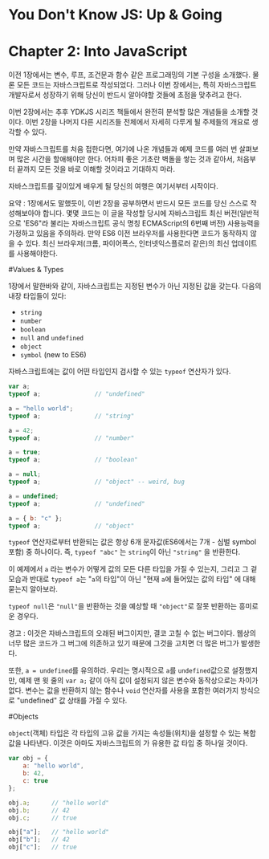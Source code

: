 # You Don't Know JS: Up & Going
# Chapter 2: Into JavaScript

이전 1장에서는 변수, 루프, 조건문과 함수 같은 프로그래밍의 기본 구성을 소개했다. 물론 모든 코드는 자바스크립트로 작성되었다. 그러나 이번 장에서는, 특히 자바스크립트 개발자로서 성장하기 위해 당신이 반드시 알아야할 것들에 초점을 맞추려고 한다.

이번 2장에서는 추후 YDKJS 시리즈 책들에서 완전히 분석할 많은 개념들을 소개할 것이다. 이번 2장을 나머지 다른 시리즈들 전체에서 자세히 다루게 될 주제들의 개요로 생각할 수 있다.

만약 자바스크립트를 처음 접한다면, 여기에 나온 개념들과 예제 코드를 여러 번 살펴보며 많은 시간을 할애해야만 한다. 어차피 좋은 기초란 벽돌을 쌓는 것과 같아서, 처음부터 끝까지 모든 것을 바로 이해할 것이라고 기대하지 마라.

자바스크립트를 깊이있게 배우게 될 당신의 여행은 여기서부터 시작이다.

요약 : 1장에서도 말했듯이, 이번 2장을 공부하면서 반드시 모든 코드를 당신 스스로 작성해보아야 합니다. 몇몇 코드는 이 글을 작성할 당시에 자바스크립트 최신 버전(일반적으로 'ES6"라 불리는 자바스크립트 공식 명칭 ECMAScript의 6번째 버전) 사용능력을 가정하고 있음을 주의하라. 만약 ES6 이전 브라우저를 사용한다면 코드가 동작하지 않을 수 있다. 최신 브라우저(크롬, 파이어폭스, 인터넷익스플로러 같은)의 최신 업데이트를 사용해야한다. 

#Values & Types

1장에서 말한바와 같이, 자바스크립트는 지정된 변수가 아닌 지정된 값을 갖는다. 다음의 내장 타입들이 있다:

* `string`
* `number`
* `boolean`
* `null` and `undefined`
* `object`
* `symbol` (new to ES6)

자바스크립트에는 값이 어떤 타입인지 검사할 수 있는 `typeof` 연산자가 있다.

```js
var a;
typeof a;				// "undefined"

a = "hello world";
typeof a;				// "string"

a = 42;
typeof a;				// "number"

a = true;
typeof a;				// "boolean"

a = null;
typeof a;				// "object" -- weird, bug

a = undefined;
typeof a;				// "undefined"

a = { b: "c" };
typeof a;				// "object"
```

`typeof` 연산자로부터 반환되는 값은 항상 6개 문자값(ES6에서는 7개 - 심벌 symbol 포함) 중 하나이다. 즉, `typeof "abc"` 는 `string`이 아닌 `"string"` 을 반환한다.

이 예제에서 `a` 라는 변수가 어떻게 값의 모든 다른 타입을 가질 수 있는지, 그리고 그 겉모습과 반대로 `typeof a`는 "`a`의 타입"이 아닌 "현재 `a`에 들어있는 값의 타입" 에 대해 묻는지 알아보라.

`typeof null`은 `"null"`을 반환하는 것을 예상할 때 `"object"`로 잘못 반환하는 흥미로운 경우다.

경고 : 이것은 자바스크립트의 오래된 버그이지만, 결코 고칠 수 없는 버그이다. 웹상의 너무 많은 코드가 그 버그에 의존하고 있기 때문에 그것을 고치면 더 많은 버그가 발생한다.

또한, `a = undefined`를 유의하라. 우리는 명시적으로 `a`를 `undefined`값으로 설정했지만, 예제 맨 윗 줄의 `var a;` 같이 아직 값이 설정되지 않은 변수와 동작상으로는 차이가 없다. 변수는 값을 반환하지 않는 함수나 `void` 연산자를 사용을 포함한 여러가지 방식으로 "undefined" 값 상태를 가질 수 있다.  

#Objects

`object`(객체) 타입은 각 타입의 고유 값을 가지는 속성들(위치)을 설정할 수 있는 복합 값을 나타낸다. 이것은 아마도 자바스크립트의 가 유용한 값 타입 중 하나일 것이다.

```js
var obj = {
	a: "hello world",
	b: 42,
	c: true
};

obj.a;		// "hello world"
obj.b;		// 42
obj.c;		// true

obj["a"];	// "hello world"
obj["b"];	// 42
obj["c"];	// true
```

